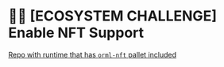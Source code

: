 # 🧑‍💻 [ECOSYSTEM CHALLENGE] Enable NFT Support

[Repo with runtime that has `orml-nft` pallet included](https://github.com/martinloesethjensen/substrate-node-nft)
